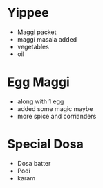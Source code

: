 # Yippee

* Maggi packet
* maggi masala added
* vegetables
* oil

# Egg Maggi
* along with 1 egg
* added some magic maybe
* more spice and corrianders

# Special Dosa
* Dosa batter
* Podi
* karam
